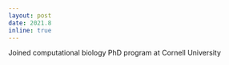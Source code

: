 ```yaml
---
layout: post
date: 2021.8
inline: true
---
```


Joined computational biology PhD program at Cornell University
